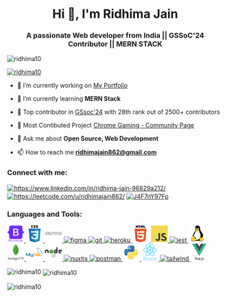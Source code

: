 <h1 align="center">Hi 👋, I'm Ridhima Jain</h1>
<h3 align="center">A passionate Web developer from India || GSSoC'24 Contributor || MERN STACK</h3>

<p align="left"> <img src="https://komarev.com/ghpvc/?username=ridhima10&label=Profile%20views&color=0e75b6&style=flat" alt="ridhima10" /> </p>
<!-- ## GSSOC(24) Badges 🪶
<div style='display:flex; align-items:center; gap: 8px;' align='center'>
<img src="https://raw.githubusercontent.com/girlscript/gssoc-website-new/main/public/badges/postman.png" width="90px" height="90px" />
  <img src="https://github.com/girlscript/gssoc-website-new/blob/main/public/badges/1.png" width="90px" height="90px" />
  <img src="https://github.com/girlscript/gssoc-website-new/blob/main/public/badges/2.png" width="90px" height="90px" />
  <img src="https://github.com/girlscript/gssoc-website-new/blob/main/public/badges/3.png" width="90px" height="90px" />
  <img src="https://github.com/girlscript/gssoc-website-new/blob/main/public/badges/4.png" width="90px" height="90px" />
  <img src="https://github.com/girlscript/gssoc-website-new/blob/main/public/badges/5.png" width="90px" height="90px" />
  <img src="https://github.com/girlscript/gssoc-website-new/blob/main/public/badges/6.png" width="90px" height="90px" />
  <img src="https://github.com/girlscript/gssoc-website-new/blob/main/public/badges/7.png" width="90px" height="90px" />
<!--   <img src="https://github.com/girlscript/gssoc-website-new/blob/main/public/badges/8.png" width="90px" height="90px" /> -->
<!-- </div> -->

<p align="left"> <a href="https://github.com/ryo-ma/github-profile-trophy"><img src="https://github-profile-trophy.vercel.app/?username=ridhima10" alt="ridhima10" /></a> </p>

- 🔭 I’m currently working on [My Portfolio](https://github.com/Ridhima10/RidhiPortfolio)

- 🌱 I’m currently learning **MERN Stack**

- 👯 Top contributor in [GSsoc'24](https://gssoc.girlscript.tech/) with 28th rank out of 2500+ contributors

- 🤝 Most Contibuted Project [Chrome Gaming - Community Page](https://github.com/ChromeGaming/Community-Page)

- 💬 Ask me about **Open Source, Web Development**

- 📫 How to reach me **ridhimajain862@gmail.com**

<h3 align="left">Connect with me:</h3>
<p align="left">
<a href="https://linkedin.com/in/https://www.linkedin.com/in/ridhima-jain-96829a212/" target="blank"><img align="center" src="https://raw.githubusercontent.com/rahuldkjain/github-profile-readme-generator/master/src/images/icons/Social/linked-in-alt.svg" alt="https://www.linkedin.com/in/ridhima-jain-96829a212/" height="30" width="40" /></a>
<a href="https://www.leetcode.com/https://leetcode.com/u/ridhimajain862/" target="blank"><img align="center" src="https://raw.githubusercontent.com/rahuldkjain/github-profile-readme-generator/master/src/images/icons/Social/leet-code.svg" alt="https://leetcode.com/u/ridhimajain862/" height="30" width="40" /></a>
<a href="https://discord.gg/J4F7nY97Fp" target="blank"><img align="center" src="https://raw.githubusercontent.com/rahuldkjain/github-profile-readme-generator/master/src/images/icons/Social/discord.svg" alt="J4F7nY97Fp" height="30" width="40" /></a>
</p>

<h3 align="left">Languages and Tools:</h3>
<p align="left"> <a href="https://getbootstrap.com" target="_blank" rel="noreferrer"> <img src="https://raw.githubusercontent.com/devicons/devicon/master/icons/bootstrap/bootstrap-plain-wordmark.svg" alt="bootstrap" width="40" height="40"/> </a> <a href="https://www.w3schools.com/css/" target="_blank" rel="noreferrer"> <img src="https://raw.githubusercontent.com/devicons/devicon/master/icons/css3/css3-original-wordmark.svg" alt="css3" width="40" height="40"/> </a> <a href="https://expressjs.com" target="_blank" rel="noreferrer"> <img src="https://raw.githubusercontent.com/devicons/devicon/master/icons/express/express-original-wordmark.svg" alt="express" width="40" height="40"/> </a> <a href="https://www.figma.com/" target="_blank" rel="noreferrer"> <img src="https://www.vectorlogo.zone/logos/figma/figma-icon.svg" alt="figma" width="40" height="40"/> </a> <a href="https://git-scm.com/" target="_blank" rel="noreferrer"> <img src="https://www.vectorlogo.zone/logos/git-scm/git-scm-icon.svg" alt="git" width="40" height="40"/> </a> <a href="https://heroku.com" target="_blank" rel="noreferrer"> <img src="https://www.vectorlogo.zone/logos/heroku/heroku-icon.svg" alt="heroku" width="40" height="40"/> </a> <a href="https://www.w3.org/html/" target="_blank" rel="noreferrer"> <img src="https://raw.githubusercontent.com/devicons/devicon/master/icons/html5/html5-original-wordmark.svg" alt="html5" width="40" height="40"/> </a> <a href="https://developer.mozilla.org/en-US/docs/Web/JavaScript" target="_blank" rel="noreferrer"> <img src="https://raw.githubusercontent.com/devicons/devicon/master/icons/javascript/javascript-original.svg" alt="javascript" width="40" height="40"/> </a> <a href="https://jestjs.io" target="_blank" rel="noreferrer"> <img src="https://www.vectorlogo.zone/logos/jestjsio/jestjsio-icon.svg" alt="jest" width="40" height="40"/> </a> <a href="https://www.linux.org/" target="_blank" rel="noreferrer"> <img src="https://raw.githubusercontent.com/devicons/devicon/master/icons/linux/linux-original.svg" alt="linux" width="40" height="40"/> </a> <a href="https://www.mongodb.com/" target="_blank" rel="noreferrer"> <img src="https://raw.githubusercontent.com/devicons/devicon/master/icons/mongodb/mongodb-original-wordmark.svg" alt="mongodb" width="40" height="40"/> </a> <a href="https://www.mysql.com/" target="_blank" rel="noreferrer"> <img src="https://raw.githubusercontent.com/devicons/devicon/master/icons/mysql/mysql-original-wordmark.svg" alt="mysql" width="40" height="40"/> </a> <a href="https://nodejs.org" target="_blank" rel="noreferrer"> <img src="https://raw.githubusercontent.com/devicons/devicon/master/icons/nodejs/nodejs-original-wordmark.svg" alt="nodejs" width="40" height="40"/> </a> <a href="https://nuxtjs.org/" target="_blank" rel="noreferrer"> <img src="https://www.vectorlogo.zone/logos/nuxtjs/nuxtjs-icon.svg" alt="nuxtjs" width="40" height="40"/> </a> <a href="https://postman.com" target="_blank" rel="noreferrer"> <img src="https://www.vectorlogo.zone/logos/getpostman/getpostman-icon.svg" alt="postman" width="40" height="40"/> </a> <a href="https://www.python.org" target="_blank" rel="noreferrer"> <img src="https://raw.githubusercontent.com/devicons/devicon/master/icons/python/python-original.svg" alt="python" width="40" height="40"/> </a> <a href="https://reactjs.org/" target="_blank" rel="noreferrer"> <img src="https://raw.githubusercontent.com/devicons/devicon/master/icons/react/react-original-wordmark.svg" alt="react" width="40" height="40"/> </a> <a href="https://tailwindcss.com/" target="_blank" rel="noreferrer"> <img src="https://www.vectorlogo.zone/logos/tailwindcss/tailwindcss-icon.svg" alt="tailwind" width="40" height="40"/> </a> <a href="https://vuejs.org/" target="_blank" rel="noreferrer"> <img src="https://raw.githubusercontent.com/devicons/devicon/master/icons/vuejs/vuejs-original-wordmark.svg" alt="vuejs" width="40" height="40"/> </a> </p>

<p><img align="left" src="https://github-readme-stats.vercel.app/api/top-langs?username=ridhima10&show_icons=true&locale=en&layout=compact" alt="ridhima10" /></p>

<p>&nbsp;<img align="center" src="https://github-readme-stats.vercel.app/api?username=ridhima10&show_icons=true&locale=en" alt="ridhima10" /></p>

<p><img align="center" src="https://github-readme-streak-stats.herokuapp.com/?user=ridhima10&" alt="ridhima10" /></p>

